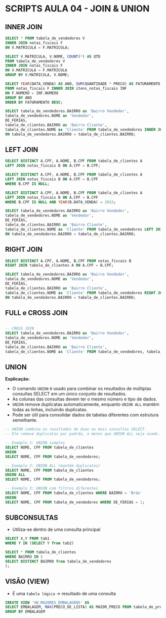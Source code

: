 # SCRIPTS AULA 04 - JOIN & UNION

## INNER JOIN

```sql
SELECT * FROM tabela_de_vendedores V
INNER JOIN notas_fiscais F
ON V.MATRICULA = F.MATRICULA;

SELECT V.MATRICULA, V.NOME, COUNT(*) AS QTD
FROM tabela_de_vendedores V
INNER JOIN notas_fiscais F
ON V.MATRICULA = F.MATRICULA
GROUP BY V.MATRICULA, V.NOME;

SELECT YEAR(DATA_VENDA) AS ANO, SUM(QUANTIDADE * PRECO) AS FATURAMENTO
FROM notas_fiscais F INNER JOIN itens_notas_fiscais INF
ON F.NUMERO = INF.NUMERO
GROUP BY ANO
ORDER BY FATURAMENTO DESC;

SELECT tabela_de_vendedores.BAIRRO as 'Bairro Vendedor',
tabela_de_vendedores.NOME as 'Vendedor',
DE_FERIAS,
tabela_de_clientes.BAIRRO as 'Bairro Cliente',
tabela_de_clientes.NOME as 'Cliente' FROM tabela_de_vendedores INNER JOIN tabela_de_clientes
ON tabela_de_vendedores.BAIRRO = tabela_de_clientes.BAIRRO;
```

## LEFT JOIN

```sql
SELECT DISTINCT A.CPF, A.NOME, B.CPF FROM tabela_de_clientes A
LEFT JOIN notas_fiscais B ON A.CPF = B.CPF;

SELECT DISTINCT A.CPF, A.NOME, B.CPF FROM tabela_de_clientes A
LEFT JOIN notas_fiscais B ON A.CPF = B.CPF
WHERE B.CPF IS NULL;

SELECT DISTINCT A.CPF, A.NOME, B.CPF FROM tabela_de_clientes A
LEFT JOIN notas_fiscais B ON A.CPF = B.CPF
WHERE B.CPF IS NULL AND YEAR(B.DATA_VENDA) = 2015;

SELECT tabela_de_vendedores.BAIRRO as 'Bairro Vendedor',
tabela_de_vendedores.NOME as 'Vendedor',
DE_FERIAS,
tabela_de_clientes.BAIRRO as 'Bairro Cliente',
tabela_de_clientes.NOME as 'Cliente' FROM tabela_de_vendedores LEFT JOIN tabela_de_clientes
ON tabela_de_vendedores.BAIRRO = tabela_de_clientes.BAIRRO;
```

## RIGHT JOIN

```sql
SELECT DISTINCT A.CPF, A.NOME, B.CPF FROM notas_fiscais B
RIGHT JOIN tabela_de_clientes A ON A.CPF = B.CPF;

SELECT tabela_de_vendedores.BAIRRO as 'Bairro Vendedor',
tabela_de_vendedores.NOME as 'Vendedor',
DE_FERIAS,
tabela_de_clientes.BAIRRO as 'Bairro Cliente',
tabela_de_clientes.NOME as 'Cliente' FROM tabela_de_vendedores RIGHT JOIN tabela_de_clientes
ON tabela_de_vendedores.BAIRRO = tabela_de_clientes.BAIRRO;
```

## FULL e CROSS JOIN

```sql

-- CROSS JOIN
SELECT tabela_de_vendedores.BAIRRO as 'Bairro Vendedor',
tabela_de_vendedores.NOME as 'Vendedor',
DE_FERIAS,
tabela_de_clientes.BAIRRO as 'Bairro Cliente',
tabela_de_clientes.NOME as 'Cliente' FROM tabela_de_vendedores, tabela_de_clientes;
```

## UNION

**Explicação:**

- O comando `UNION` é usado para combinar os resultados de múltiplas consultas SELECT em um único conjunto de resultados.
- As colunas das consultas devem ter o mesmo número e tipo de dados.
- `UNION` remove duplicatas automaticamente, enquanto `UNION ALL` mantém todas as linhas, incluindo duplicatas.
- Pode ser útil para consolidar dados de tabelas diferentes com estrutura semelhante.

```sql
-- UNION combina os resultados de duas ou mais consultas SELECT.
-- Ele remove duplicatas por padrão, a menos que UNION ALL seja usado.

-- Exemplo 1: UNION simples
SELECT NOME, CPF FROM tabela_de_clientes
UNION
SELECT NOME, CPF FROM tabela_de_vendedores;

-- Exemplo 2: UNION ALL (mantém duplicatas)
SELECT NOME, CPF FROM tabela_de_clientes
UNION ALL
SELECT NOME, CPF FROM tabela_de_vendedores;

-- Exemplo 3: UNION com filtros diferentes
SELECT NOME, CPF FROM tabela_de_clientes WHERE BAIRRO = 'Brás'
UNION
SELECT NOME, CPF FROM tabela_de_vendedores WHERE DE_FERIAS = 1;
```

## SUBCONSULTAS

- Utiliza-se dentro de uma consulta principal

```sql
SELECT X,Y FROM tab1 
WHERE Y IN (SELECT Y from tab2)

SELECT * FROM tabela_de_clientes
WHERE BAIRRO IN (
SELECT DISTINCT BAIRRO from tabela_de_vendedores
);

```

## VISÃO (VIEW)

- É uma `tabela lógica` -> resultado de uma consulta

```sql
CREATE VIEW 'VW_MAIORES_EMBALAGENS' AS
SELECT EMBALAGEM, MAX(PRECO_DE_LISTA) AS MAIOR_PRECO FROM tabela_de_produtos
GROUP BY EMBALAGEM
```
